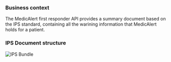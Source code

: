 ### Business context

The MedicAlert first responder API provides a summary document based on the IPS standard, containing all the warining information that MedicAlert holds for a patient. 

### IPS Document structure

![IPS Bundle](MedicAlert-FHIR-IPS.svg "IPS Bundle")